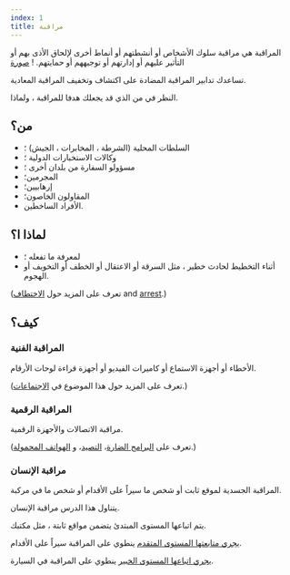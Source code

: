 ```yaml
---
index: 1
title: مراقبة
---
```

المراقبة هي مراقبة سلوك الأشخاص أو أنشطتهم أو أنماط أخرى لإلحاق الأذى بهم أو التأثير عليهم أو إدارتهم أو توجيههم أو حمايتهم.
! [صورة](surveillance1.png)

تساعدك تدابير المراقبة المضادة على اكتشاف وتخفيف المراقبة المعادية.

النظر في من الذي قد يجعلك هدفا للمراقبة ، ولماذا.

## من؟

*   السلطات المحلية (الشرطة ، المخابرات ، الجيش) ؛
*   وكالات الاستخبارات الدولية ؛
*   مسؤولو السفارة من بلدان أخرى ؛
*   المجرمين؛
*   إرهابيين؛
*   المقاولون الخاصون؛
*   الأفراد الساخطين.

## لماذا ا؟

*   لمعرفة ما تفعله ؛
*   أثناء التخطيط لحادث خطير ، مثل السرقة أو الاعتقال أو الخطف أو التخويف أو الهجوم.

(تعرف على المزيد حول [الاختطاف](umbrella://incident-response/kidnapping/beginner) and [arrest](umbrella://incident-response/arrests).)

## كيف؟

### المراقبة الفنية

الأخطاء أو أجهزة الاستماع أو كاميرات الفيديو أو أجهزة قراءة لوحات الأرقام.

(تعرف على المزيد حول هذا الموضوع في [الاجتماعات](umbrella://work/meetings).)

### المراقبة الرقمية

مراقبة الاتصالات والأجهزة الرقمية.

(تعرف على [البرامج الضارة](umbrella://information/malware/beginner)، [التصيد](umbrella://communications/phishing)، و [الهواتف المحمولة](umbrella://communications/mobile-phones).)

### مراقبة الإنسان

المراقبة الجسدية لموقع ثابت أو شخص ما سيراً على الأقدام أو شخص ما في مركبة.

يتناول هذا الدرس مراقبة الإنسان.

يتم اتباعها المستوى المبتدئ يتضمن مواقع ثابتة ، مثل مكتبك.

[يجري متابعتها المستوى المتقدم](umbrella://work/being-followed/advanced) ينطوي على المراقبة سيراً على الأقدام.

[يجري اتباعها المستوى الخبير](umbrella://work/being-followed/expert) ينطوي على المراقبة في السيارة.